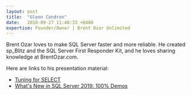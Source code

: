 ```yaml
---
layout: post
title:  "Glenn Condron"
date:   2018-09-27 11:48:33 +0400
expertise: Founder/Owner | Brent Ozar Unlimited
---
```


Brent Ozar loves to make SQL Server faster and more reliable. He created sp_Blitz and the SQL Server First Responder Kit, and he loves sharing knowledge at BrentOzar.com.

Here are links to his presentation material:

- [Tuning for SELECT ](https://devintxcontent.blob.core.windows.net/showcontent/Speaker%20Presentations%20Fall%202019/Brent%20Ozar%20-%20Tuning%20for%20SELECT%20Star.zip)
- [What's New in SQL Server 2019: 100% Demos](https://devintxcontent.blob.core.windows.net/showcontent/Speaker%20Presentations%20Fall%202019/Brent%20Ozar%20-%20What%27s%20New%20in%20SQL%20Server%202019.zip)
